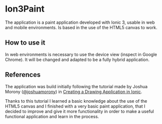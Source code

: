 # Ion3Paint
The application is a paint application developed with Ionic 3, usable in web and mobile environments.
Is based in the use of the HTML5 canvas to work.

## How to use it
In web environments is necessary to use the device view (inspect in Google Chrome).
It will be changed and adapted to be a fully hybrid application. 

## References
The application was build initially following the tutorial made by Joshua Morony 
([@joshuamorony](https://github.com/joshuamorony)) in [Creating a Drawing Application in Ionic](https://www.joshmorony.com/creating-a-drawing-application-in-ionic/).

Thanks to this tutorial I learned a basic knowledge about the use of the HTML5 canvas and I finished with a very basic paint application, 
that I decided to improve and give it more functionality in order to make a useful functional application and learn in the process.
